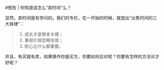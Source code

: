 #预告 | 你知道该怎么“卖时间”么？

显然，卖时间是有学问的。我们的专栏，在一开始的时候，就提出“出售时间的三大铁律”：

>1.  成长才是根本关键；
>2.  重视价值忽略估值；
>3.  耐心比什么都重要。

并且，有买就有卖，如果换作你是买方，你要如何应对呢？你要有怎样的方法论才好呢？